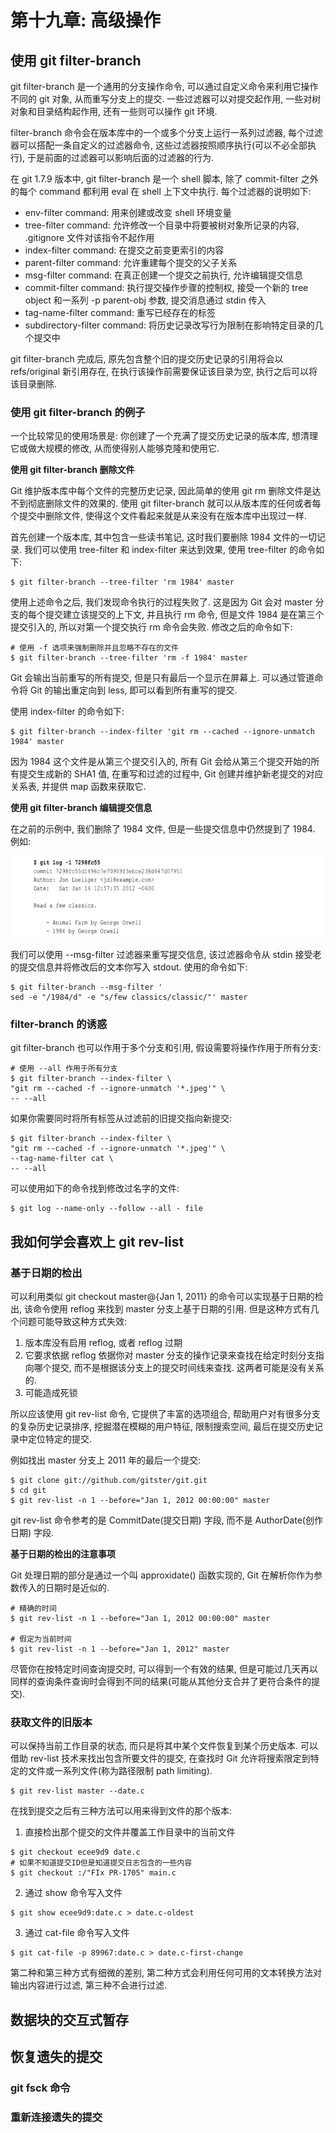 # 第十九章: 高级操作 #

## 使用 git filter-branch ##

git filter-branch 是一个通用的分支操作命令, 可以通过自定义命令来利用它操作不同的 git 对象, 从而重写分支上的提交. 一些过滤器可以对提交起作用, 一些对树对象和目录结构起作用, 还有一些则可以操作 git 环境.

filter-branch 命令会在版本库中的一个或多个分支上运行一系列过滤器, 每个过滤器可以搭配一条自定义的过滤器命令, 这些过滤器按照顺序执行(可以不必全部执行), 于是前面的过滤器可以影响后面的过滤器的行为.

在 git 1.7.9 版本中, git filter-branch 是一个 shell 脚本, 除了 commit-filter 之外的每个 command 都利用 eval 在 shell 上下文中执行. 每个过滤器的说明如下:

- env-filter command: 用来创建或改变 shell 环境变量
- tree-filter command: 允许修改一个目录中将要被树对象所记录的内容, .gitignore 文件对该指令不起作用
- index-filter command: 在提交之前变更索引的内容
- parent-filter command: 允许重建每个提交的父子关系
- msg-filter command: 在真正创建一个提交之前执行, 允许编辑提交信息
- commit-filter command: 执行提交操作步骤的控制权, 接受一个新的 tree object 和一系列 -p parent-obj 参数, 提交消息通过 stdin 传入
- tag-name-filter command: 重写已经存在的标签
- subdirectory-filter command: 将历史记录改写行为限制在影响特定目录的几个提交中

git filter-branch 完成后, 原先包含整个旧的提交历史记录的引用将会以 refs/original 新引用存在, 在执行该操作前需要保证该目录为空, 执行之后可以将该目录删除.

### 使用 git filter-branch 的例子 ###

一个比较常见的使用场景是: 你创建了一个充满了提交历史记录的版本库, 想清理它或做大规模的修改, 从而使得别人能够克隆和使用它.

**使用 git filter-branch 删除文件**

Git 维护版本库中每个文件的完整历史记录, 因此简单的使用 git rm 删除文件是达不到彻底删除文件的效果的. 使用 git filter-branch 就可以从版本库的任何或者每个提交中删除文件, 使得这个文件看起来就是从来没有在版本库中出现过一样.

首先创建一个版本库, 其中包含一些读书笔记, 这时我们要删除 1984 文件的一切记录. 我们可以使用 tree-filter 和 index-filter 来达到效果, 使用 tree-filter 的命令如下:

```
$ git filter-branch --tree-filter 'rm 1984' master
```

使用上述命令之后, 我们发现命令执行的过程失败了. 这是因为 Git 会对 master 分支的每个提交建立该提交的上下文, 并且执行 rm 命令, 但是文件 1984 是在第三个提交引入的, 所以对第一个提交执行 rm 命令会失败. 修改之后的命令如下:

```
# 使用 -f 选项来强制删除并且忽略不存在的文件
$ git filter-branch --tree-filter 'rm -f 1984' master
```

Git 会输出当前重写的所有提交, 但是只有最后一个显示在屏幕上. 可以通过管道命令将 Git 的输出重定向到 less, 即可以看到所有重写的提交.

使用 index-filter 的命令如下:

```
$ git filter-branch --index-filter 'git rm --cached --ignore-unmatch 1984' master
```

因为 1984 这个文件是从第三个提交引入的, 所有 Git 会给从第三个提交开始的所有提交生成新的 SHA1 值, 在重写和过滤的过程中, Git 创建并维护新老提交的对应关系表, 并提供 map 函数来获取它.

**使用 git filter-branch 编辑提交信息**

在之前的示例中, 我们删除了 1984 文件, 但是一些提交信息中仍然提到了 1984. 例如:

![图 包含1984的提交信息](./images/image19-01.png)

我们可以使用 --msg-filter 过滤器来重写提交信息, 该过滤器命令从 stdin 接受老的提交信息并将修改后的文本你写入 stdout. 使用的命令如下:

```
$ git filter-branch --msg-filter '
sed -e "/1984/d" -e "s/few classics/classic/"' master
```

### filter-branch 的诱惑 ###

git filter-branch 也可以作用于多个分支和引用, 假设需要将操作作用于所有分支:

```
# 使用 --all 作用于所有分支
$ git filter-branch --index-filter \
"git rm --cached -f --ignore-unmatch '*.jpeg'" \
-- --all
```

如果你需要同时将所有标签从过滤前的旧提交指向新提交:

```
$ git filter-branch --index-filter \
"git rm --cached -f --ignore-unmatch '*.jpeg'" \
--tag-name-filter cat \
-- --all
```

可以使用如下的命令找到修改过名字的文件:

```
$ git log --name-only --follow --all - file
```

## 我如何学会喜欢上 git rev-list ##

### 基于日期的检出 ###

可以利用类似 git checkout master@{Jan 1, 2011} 的命令可以实现基于日期的检出, 该命令使用 reflog 来找到 master 分支上基于日期的引用. 但是这种方式有几个问题可能导致这种方式失效:

1. 版本库没有启用 reflog, 或者 reflog 过期
2. 它要求依据 reflog 依据你对 master 分支的操作记录来查找在给定时刻分支指向哪个提交, 而不是根据该分支上的提交时间线来查找. 这两者可能是没有关系的.
3. 可能造成死锁

所以应该使用 git rev-list 命令, 它提供了丰富的选项组合, 帮助用户对有很多分支的复杂历史记录排序, 挖掘潜在模糊的用户特征, 限制搜索空间, 最后在提交历史记录中定位特定的提交.

例如找出 master 分支上 2011 年的最后一个提交:

```
$ git clone git://github.com/gitster/git.git
$ cd git
$ git rev-list -n 1 --before="Jan 1, 2012 00:00:00" master
```

git rev-list 命令参考的是 CommitDate(提交日期) 字段, 而不是 AuthorDate(创作日期) 字段.

**基于日期的检出的注意事项**

Git 处理日期的部分是通过一个叫 approxidate() 函数实现的, Git 在解析你作为参数传入的日期时是近似的.

```
# 精确的时间
$ git rev-list -n 1 --before="Jan 1, 2012 00:00:00" master

# 假定为当前时间
$ git rev-list -n 1 --before="Jan 1, 2012" master
```

尽管你在按特定时间查询提交时, 可以得到一个有效的结果, 但是可能过几天再以同样的查询条件查询时会得到不同的结果(可能从其他分支合并了更符合条件的提交).

### 获取文件的旧版本 ###

可以保持当前工作目录的状态, 而只是将其中某个文件恢复到某个历史版本. 可以借助 rev-list 技术来找出包含所要文件的提交, 在查找时 Git 允许将搜索限定到特定的文件或一系列文件(称为路径限制 path limiting). 

```
$ git rev-list master --date.c
```

在找到提交之后有三种方法可以用来得到文件的那个版本:

1. 直接检出那个提交的文件并覆盖工作目录中的当前文件

```
$ git checkout ecee9d9 date.c
# 如果不知道提交ID但是知道提交日志包含的一些内容
$ git checkout :/"FIx PR-1705" main.c
```

2. 通过 show 命令写入文件

```
$ git show ecee9d9:date.c > date.c-oldest
```

3. 通过 cat-file 命令写入文件

```
$ git cat-file -p 89967:date.c > date.c-first-change
```

第二种和第三种方式有细微的差别, 第二种方式会利用任何可用的文本转换方法对输出内容进行过滤, 第三种不会进行过滤.

## 数据块的交互式暂存 ##

## 恢复遗失的提交 ##

### git fsck 命令 ###

### 重新连接遗失的提交 ###
